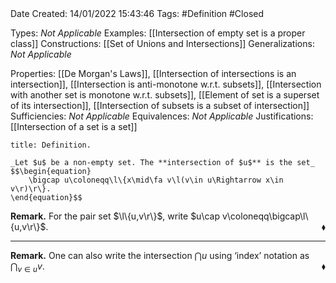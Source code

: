 <br />
<br />

Date Created: 14/01/2022 15:43:46
Tags: #Definition #Closed

Types: _Not Applicable_
Examples: [[Intersection of empty set is a proper class]] 
Constructions: [[Set of Unions and Intersections]]
Generalizations: _Not Applicable_

Properties: [[De Morgan's Laws]], [[Intersection of intersections is an intersection]], [[Intersection is anti-monotone w.r.t. subsets]], [[Intersection with another set is monotone w.r.t. subsets]], [[Element of set is a superset of its intersection]], [[Intersection of subsets is a subset of intersection]]
Sufficiencies: _Not Applicable_
Equivalences: _Not Applicable_
Justifications: [[Intersection of a set is a set]]

``` ad-Definition
title: Definition.

_Let $u$ be a non-empty set. The **intersection of $u$** is the set_
$$\begin{equation}
    \bigcap u\coloneqq\l\{x\mid\fa v\l(v\in u\Rightarrow x\in v\r)\r\}.
\end{equation}$$

```

**Remark.** For the pair set $\l\{u,v\r\}$, write $u\cap v\coloneqq\bigcap\l\{u,v\r\}$.<span style="float:right;">$\blacklozenge$</span>

---

**Remark.** One can also write the intersection $\bigcap u$ using $\textrm{`}$index$\textrm{'}$ notation as $\bigcap_{v\in u}v$.<span style="float:right;">$\blacklozenge$</span>
